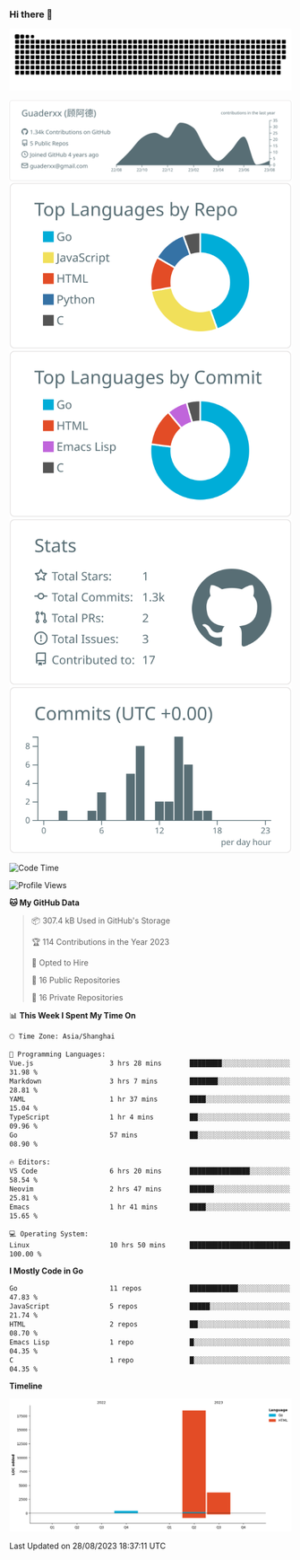 ### Hi there 👋

<picture>
  <source media="(prefers-color-scheme: dark)" srcset="https://raw.githubusercontent.com/Guaderxx/Guaderxx/output/github-snake-dark.svg">
  <source media="(prefers-color-scheme: light)" srcset="https://raw.githubusercontent.com/Guaderxx/Guaderxx/output/github-snake.svg">
  <img alt="github-snake" src="https://raw.githubusercontent.com/Guaderxx/Guaderxx/output/github-snake.svg">
</picture>

<div align="center">


![](https://raw.githubusercontent.com/Guaderxx/Guaderxx/main/profile-summary-card-output/default/0-profile-details.svg)
![](https://raw.githubusercontent.com/Guaderxx/Guaderxx/main/profile-summary-card-output/default/1-repos-per-language.svg)
![](https://raw.githubusercontent.com/Guaderxx/Guaderxx/main/profile-summary-card-output/default/2-most-commit-language.svg)
![](https://raw.githubusercontent.com/Guaderxx/Guaderxx/main/profile-summary-card-output/default/3-stats.svg)
![](https://raw.githubusercontent.com/Guaderxx/Guaderxx/main/profile-summary-card-output/default/4-productive-time.svg)


</div>

<!--START_SECTION:waka-->
![Code Time](http://img.shields.io/badge/Code%20Time-197%20hrs%2046%20mins-blue)

![Profile Views](http://img.shields.io/badge/Profile%20Views-0-blue)

**🐱 My GitHub Data** 

> 📦 307.4 kB Used in GitHub's Storage 
 > 
> 🏆 114 Contributions in the Year 2023
 > 
> 💼 Opted to Hire
 > 
> 📜 16 Public Repositories 
 > 
> 🔑 16 Private Repositories 
 > 
📊 **This Week I Spent My Time On** 

```text
🕑︎ Time Zone: Asia/Shanghai

💬 Programming Languages: 
Vue.js                   3 hrs 28 mins       ████████░░░░░░░░░░░░░░░░░   31.98 % 
Markdown                 3 hrs 7 mins        ███████░░░░░░░░░░░░░░░░░░   28.81 % 
YAML                     1 hr 37 mins        ████░░░░░░░░░░░░░░░░░░░░░   15.04 % 
TypeScript               1 hr 4 mins         ██░░░░░░░░░░░░░░░░░░░░░░░   09.96 % 
Go                       57 mins             ██░░░░░░░░░░░░░░░░░░░░░░░   08.90 % 

🔥 Editors: 
VS Code                  6 hrs 20 mins       ███████████████░░░░░░░░░░   58.54 % 
Neovim                   2 hrs 47 mins       ██████░░░░░░░░░░░░░░░░░░░   25.81 % 
Emacs                    1 hr 41 mins        ████░░░░░░░░░░░░░░░░░░░░░   15.65 % 

💻 Operating System: 
Linux                    10 hrs 50 mins      █████████████████████████   100.00 % 
```

**I Mostly Code in Go** 

```text
Go                       11 repos            ████████████░░░░░░░░░░░░░   47.83 % 
JavaScript               5 repos             █████░░░░░░░░░░░░░░░░░░░░   21.74 % 
HTML                     2 repos             ██░░░░░░░░░░░░░░░░░░░░░░░   08.70 % 
Emacs Lisp               1 repo              █░░░░░░░░░░░░░░░░░░░░░░░░   04.35 % 
C                        1 repo              █░░░░░░░░░░░░░░░░░░░░░░░░   04.35 % 
```



**Timeline**

![Lines of Code chart](https://raw.githubusercontent.com/Guaderxx/Guaderxx/main/assets/bar_graph.png)


 Last Updated on 28/08/2023 18:37:11 UTC
<!--END_SECTION:waka-->
